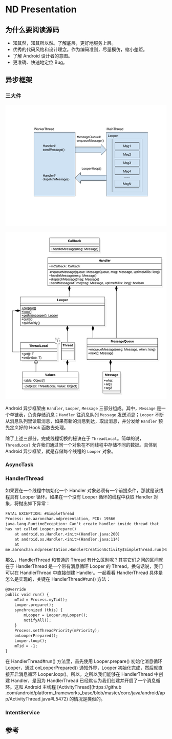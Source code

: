 # ND Presentation

## 为什么要阅读源码

- 知其然，知其所以然。了解底层，更好地服务上层。
- 优秀的代码风格和设计理念。作为编码准则，尽量模仿，缩小差距。
- 了解 Android 设计者的意图。
- 更准确、快速地定位 Bug。

## 异步框架

### 三大件

![](screenshots/handler-message-looper.png)

![](screenshots/android-async-uml.png)

Android 异步框架由 `Handler`, `Looper`, `Message` 三部分组成。其中，`Message` 是一个单链表，负责存储消息；`Handler` 往消息队列 `Message` 发送消息；`Looper` 不断从消息队列里读取消息，如果有新的消息到达，取出消息，并分发给 `Handler` 预先定义好的 Hook 函数去处理。

除了上述三部分，完成线程切换的秘诀在于 `ThreadLocal`。简单的说，`ThreadLocal` 允许我们通过同一个对象在不同线程中存储不同的数据。具体到 Android 异步框架，就是存储每个线程的 `Looper` 对象。

### AsyncTask

### HandlerThread

如果要在一个线程中初始化一个 Handler 对象必须有一个前提条件，那就是该线程具有 Looper 循环。如果在一个没有 Looper 循环的线程中获取 Handler 对象，将抛出如下异常：

```
FATAL EXCEPTION: #SimpleThread
Process: me.aaronchan.ndpresentation, PID: 19566
java.lang.RuntimeException: Can't create handler inside thread that has not called Looper.prepare()
    at android.os.Handler.<init>(Handler.java:200)
    at android.os.Handler.<init>(Handler.java:114)
    at me.aaronchan.ndpresentation.HandlerCreationActivity$SimpleThread.run(HandlerCreationActivity.java:49)
```

那么，HandlerThread 和普通的 Thread 有什么区别呢？其实它们之间的区间就在于 HandlerThread 是一个带有消息循环 Looper 的
Thread。换句话说，我们可以在 HandlerThread 中直接创建 Handler。一起看看 HandlerThread 具体是怎么是实现的，关键在 HandlerThread#run() 方法：

```
@Override
public void run() {
    mTid = Process.myTid();
    Looper.prepare();
    synchronized (this) {
        mLooper = Looper.myLooper();
        notifyAll();
    }
    Process.setThreadPriority(mPriority);
    onLooperPrepared();
    Looper.loop();
    mTid = -1;
}
```

在 HandlerThread#run() 方法里，首先使用 Looper.prepare() 初始化消息循环 Looper，通过 onLooperPrepared() 通知外界，Looper
初始化完成，然后就直接开启消息循环 Looper.loop()。所以，之所以我们能够在 HandlerThread 中创建 Handler，是因为 HandlerThread
已经默认为我们创建并开启了一个消息循环。这和 Android 主线程 [ActivityThread](https://github
.com/android/platform_frameworks_base/blob/master/core/java/android/app/ActivityThread.java#L5472)
的情况是类似的。

### IntentService 

## 参考

